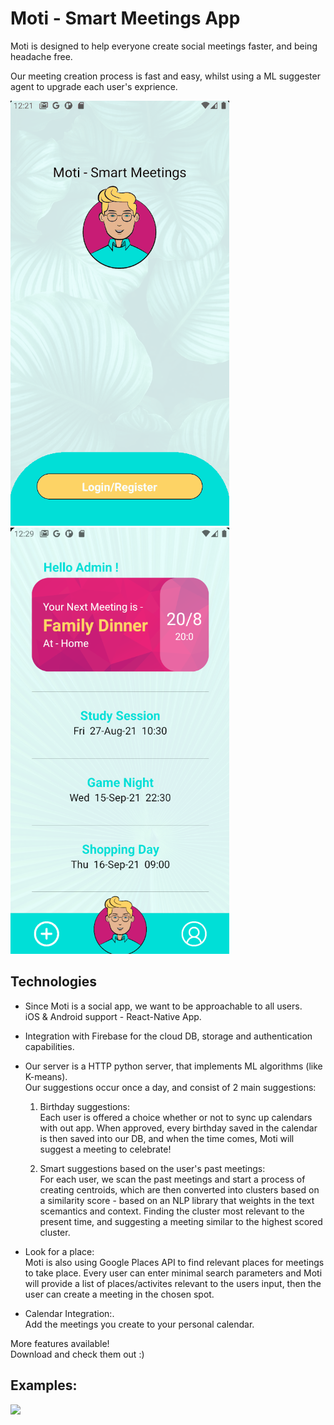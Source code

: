 # Moti - Smart Meetings App
Moti is designed to help everyone create social meetings faster, and being headache free.

Our meeting creation process is fast and easy, whilst using a ML suggester agent to upgrade each user's exprience.


![](/ScreenShots/Login.gif)      ![](/ScreenShots/MainScreen.png)

## Technologies
- Since Moti is a social app, we want to be approachable to all users.<br />
iOS & Android support - React-Native App.

- Integration with Firebase for the cloud DB, storage and authentication capabilities.

- Our server is a HTTP python server, that implements ML algorithms (like K-means).<br />
  Our suggestions occur once a day, and consist of 2 main suggestions:
  1) Birthday suggestions:<br />
  Each user is offered a choice whether or not to sync up calendars with out app.
  When approved, every birthday saved in the calendar is then saved into our DB, and when the time comes, Moti will suggest a meeting to celebrate!

  2) Smart suggestions based on the user's past meetings:<br />
  For each user, we scan the past meetings and start a process of creating centroids, which are then converted into clusters based on a similarity score - based on an NLP library that weights in the text scemantics and context.
  Finding the cluster most relevant to the present time, and suggesting a meeting similar to the highest scored cluster.
- Look for a place: <br />
  Moti is also using Google Places API to find relevant places for meetings to take place. Every user can enter minimal search parameters and Moti will provide a list of places/activites relevant to the users input, then the user can create a meeting in the chosen spot. 
  
- Calendar Integration:.<br />
  Add the meetings you create to your personal calendar.

More features available! <br />
Download and check them out :)

## Examples:

![](/ScreenShots/CrateMeet.gif)
